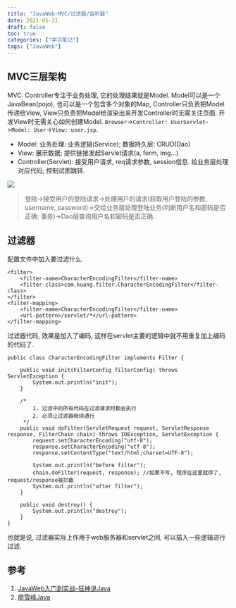```yaml
---
title: "JavaWeb-MVC/过滤器/监听器"
date: 2021-05-31
draft: false
toc: true
categories: ["学习笔记"]
tags: ["JavaWeb"]
---
```


## MVC三层架构
MVC: Controller专注于业务处理, 它的处理结果就是Model. Model可以是一个JavaBean(pojo), 也可以是一个包含多个对象的Map, Controller只负责把Model传递给View, View只负责把Model给渲染出来开发Controller时无需关注页面. 开发View时无需关心如何创建Model. `Browser`->`Controller: UserServlet`->`Model: User`->`View: user.jsp`.

- Model: 业务处理: 业务逻辑(Service); 数据持久层: CRUD(Dao)
- View: 展示数据; 提供链接发起Servlet请求(a, form, img...)
- Controller(Servlet): 接受用户请求, req请求参数, session信息. 给业务层处理对应代码; 控制试图跳转.

![](/notes/notes30_1.png)
> 登陆->接受用户的登陆请求->处理用户的请求(获取用户登陆的参数, username, password)->交给业务层处理登陆业务(判断用户名和密码是否正确: 事务)->Dao层查询用户名和密码是否正确.

## 过滤器
配置文件中加入要过滤什么.
```
<filter>
    <filter-name>CharacterEncodingFilter</filter-name>
    <filter-class>com.kuang.filter.CharacterEncodingFilter</filter-class>
</filter>
<filter-mapping>
    <filter-name>CharacterEncodingFilter</filter-name>
    <url-pattern>/servlet/*</url-pattern>
</filter-mapping>
```

过滤器代码, 效果是加入了编码, 这样在servlet主要的逻辑中就不用重复加上编码的代码了. 
```
public class CharacterEncodingFilter implements Filter {

    public void init(FilterConfig filterConfig) throws ServletException {
        System.out.println("init");
    }

    /*
        1. 过滤中的所有代码在过滤请求时都会执行
        2. 必须让过滤器继续通行
     */
    public void doFilter(ServletRequest request, ServletResponse response, FilterChain chain) throws IOException, ServletException {
        request.setCharacterEncoding("utf-8");
        response.setCharacterEncoding("utf-8");
        response.setContentType("text/html;charset=UTF-8");

        System.out.println("before filter");
        chain.doFilter(request, response); //如果不写, 程序在这里就停了, request/response被拦截
        System.out.println("after filter");
    }

    public void destroy() {
        System.out.println("destroy");
    }
}
```

也就是说, 过滤器实际上作用于web服务器和servlet之间, 可以插入一些逻辑进行过滤.

## 参考
1. [JavaWeb入门到实战-狂神说Java](https://www.bilibili.com/video/BV12J411M7Sj?p=1)
2. [廖雪峰Java](https://www.liaoxuefeng.com/wiki/1252599548343744/1266264917931808)